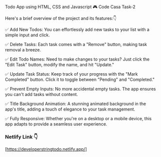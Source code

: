 Todo App using HTML, CSS and Javascript 🎮 Code Casa Task-2

Here's a brief overview of the project and its features:👇

✅ Add New Todos: You can effortlessly add new tasks to your list with a simple input and click.

✅ Delete Tasks: Each task comes with a "Remove" button, making task removal a breeze.

✅ Edit Todo Names: Need to make changes to your tasks? Just click the "Edit Task" button, modify 
the name, and hit "Update."

✅ Update Task Status: Keep track of your progress with the "Mark Completed" button. Click it to 
toggle between "Pending" and "Completed."

✅ Prevent Empty Inputs: No more accidental empty tasks. The app ensures you can't add tasks without 
content.

✅ Title Background Animation: A stunning animated background in the app's title, adding a touch of 
elegance to your task management.

✅ Fully Responsive: Whether you're on a desktop or a mobile device, this app adapts to provide a 
seamless user experience.

### Netlify Link 👇
[https://developerstringtodo.netlify.app/]
